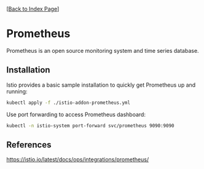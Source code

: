 [[Back to Index Page](../../README.md)]

# Prometheus

Prometheus is an open source monitoring system and time series database.

## Installation

Istio provides a basic sample installation to quickly get Prometheus up and running:

```bash
kubectl apply -f ./istio-addon-prometheus.yml
```

Use port forwarding to access Prometheus dashboard:

```bash
kubectl -n istio-system port-forward svc/prometheus 9090:9090
```

## References

https://istio.io/latest/docs/ops/integrations/prometheus/
